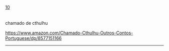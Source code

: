 [10](https://github.com/guilhermeprokisch/ideias/issues/10) 
###### 




chamado de cthulhu

https://www.amazon.com/Chamado-Cthulhu-Outros-Contos-Portuguese/dp/8577151166

-------------------------------------------------------------------------------

